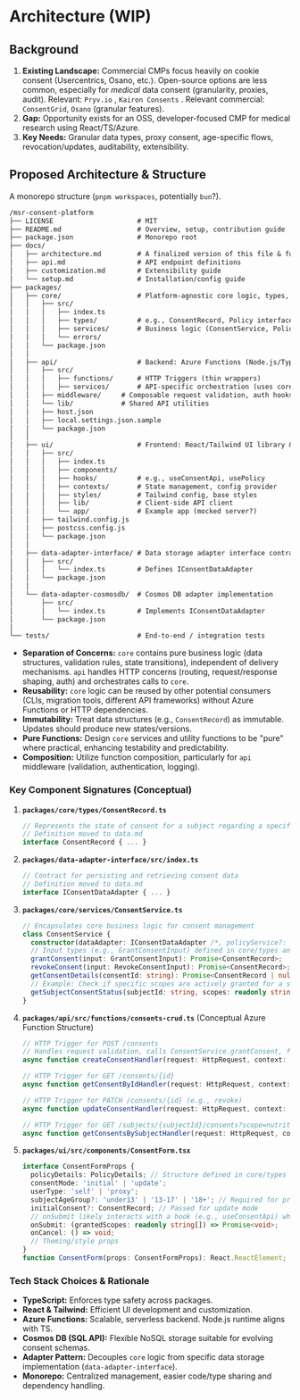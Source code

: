 # Architecture (WIP)

## Background

1.  **Existing Landscape:** Commercial CMPs focus heavily on cookie consent (Usercentrics, Osano, etc.). Open-source options are less common, especially for *medical* data consent (granularity, proxies, audit). Relevant: `Pryv.io` , `Kairon Consents` . Relevant commercial: `ConsentGrid`, `Osano` (granular features).
2.  **Gap:** Opportunity exists for an OSS, developer-focused CMP for medical research using React/TS/Azure.
3.  **Key Needs:** Granular data types, proxy consent, age-specific flows, revocation/updates, auditability, extensibility.

## Proposed Architecture & Structure

A monorepo structure (`pnpm workspaces`, potentially `bun`?).

```markdown
/msr-consent-platform           
├── LICENSE                     # MIT
├── README.md                   # Overview, setup, contribution guide
├── package.json                # Monorepo root
├── docs/                       
│   ├── architecture.md         # A finalized version of this file & further details
│   ├── api.md                  # API endpoint definitions
│   ├── customization.md        # Extensibility guide
│   └── setup.md                # Installation/config guide
├── packages/                   
│   ├── core/                   # Platform-agnostic core logic, types, interfaces
│   │   ├── src/
│   │   │   ├── index.ts
│   │   │   ├── types/          # e.g., ConsentRecord, Policy interfaces
│   │   │   ├── services/       # Business logic (ConsentService, PolicyService)
│   │   │   └── errors/ 
│   │   └── package.json
│   │
│   ├── api/                    # Backend: Azure Functions (Node.js/TypeScript)
│   │   ├── src/
│   │   │   ├── functions/      # HTTP Triggers (thin wrappers)
│   │   │   ├── services/       # API-specific orchestration (uses core services)
│   │   ├── middleware/     # Composable request validation, auth hooks
│   │   └── lib/            # Shared API utilities
│   │   ├── host.json           
│   │   ├── local.settings.json.sample 
│   │   └── package.json
│   │
│   ├── ui/                     # Frontend: React/Tailwind UI library & optional demo app
│   │   ├── src/
│   │   │   ├── index.ts
│   │   │   ├── components/
│   │   │   ├── hooks/          # e.g., useConsentApi, usePolicy
│   │   │   ├── contexts/       # State management, config provider
│   │   │   ├── styles/         # Tailwind config, base styles
│   │   │   ├── lib/            # Client-side API client
│   │   │   └── app/            # Example app (mocked server?)
│   │   ├── tailwind.config.js
│   │   ├── postcss.config.js
│   │   └── package.json
│   │
│   ├── data-adapter-interface/ # Data storage adapter interface contract
│   │   ├── src/
│   │   │   └── index.ts        # Defines IConsentDataAdapter
│   │   └── package.json
│   │
│   └── data-adapter-cosmosdb/  # Cosmos DB adapter implementation
│       ├── src/
│       │   └── index.ts        # Implements IConsentDataAdapter 
│       └── package.json
│
└── tests/                      # End-to-end / integration tests
```


*   **Separation of Concerns:** `core` contains pure business logic (data structures, validation rules, state transitions), independent of delivery mechanisms. `api` handles HTTP concerns (routing, request/response shaping, auth) and orchestrates calls to `core`.
*   **Reusability:** `core` logic can be reused by other potential consumers (CLIs, migration tools, different API frameworks) without Azure Functions or HTTP dependencies.
*   **Immutability:** Treat data structures (e.g., `ConsentRecord`) as immutable. Updates should produce new states/versions.
*   **Pure Functions:** Design `core` services and utility functions to be "pure" where practical, enhancing testability and predictability.
*   **Composition:** Utilize function composition, particularly for `api` middleware (validation, authentication, logging).

### Key Component Signatures (Conceptual)

1.  **`packages/core/types/ConsentRecord.ts`**
    ```typescript
    // Represents the state of consent for a subject regarding a specific policy
    // Definition moved to data.md
    interface ConsentRecord { ... }
    ```

2.  **`packages/data-adapter-interface/src/index.ts`**
    ```typescript
    // Contract for persisting and retrieving consent data
    // Definition moved to data.md
    interface IConsentDataAdapter { ... }
    ```

3.  **`packages/core/services/ConsentService.ts`**
    ```typescript
    // Encapsulates core business logic for consent management
    class ConsentService {
      constructor(dataAdapter: IConsentDataAdapter /*, policyService?: IPolicyService */);
      // Input types (e.g., GrantConsentInput) defined in core/types and documented in data.md
      grantConsent(input: GrantConsentInput): Promise<ConsentRecord>;
      revokeConsent(input: RevokeConsentInput): Promise<ConsentRecord>;
      getConsentDetails(consentId: string): Promise<ConsentRecord | null>;
      // Example: Check if specific scopes are actively granted for a subject
      getSubjectConsentStatus(subjectId: string, scopes: readonly string[]): Promise<Readonly<Record<string, boolean>>>;
    }
    ```

4.  **`packages/api/src/functions/consents-crud.ts`** (Conceptual Azure Function Structure)
    ```typescript
    // HTTP Trigger for POST /consents
    // Handles request validation, calls ConsentService.grantConsent, formats response
    async function createConsentHandler(request: HttpRequest, context: InvocationContext): Promise<HttpResponseInit>;

    // HTTP Trigger for GET /consents/{id}
    async function getConsentByIdHandler(request: HttpRequest, context: InvocationContext): Promise<HttpResponseInit>;
    
    // HTTP Trigger for PATCH /consents/{id} (e.g., revoke)
    async function updateConsentHandler(request: HttpRequest, context: InvocationContext): Promise<HttpResponseInit>;

    // HTTP Trigger for GET /subjects/{subjectId}/consents?scope=nutrition_log&scope=symptoms
    async function getConsentsBySubjectHandler(request: HttpRequest, context: InvocationContext): Promise<HttpResponseInit>;
    ```

5.  **`packages/ui/src/components/ConsentForm.tsx`**
    ```typescript
    interface ConsentFormProps {
      policyDetails: PolicyDetails; // Structure defined in core/types and documented in data.md
      consentMode: 'initial' | 'update';
      userType: 'self' | 'proxy';
      subjectAgeGroup?: 'under13' | '13-17' | '18+'; // Required for proxy
      initialConsent?: ConsentRecord; // Passed for update mode
      // onSubmit likely interacts with a hook (e.g., useConsentApi) which calls the backend
      onSubmit: (grantedScopes: readonly string[]) => Promise<void>; 
      onCancel: () => void;
      // Theming/style props
    }
    function ConsentForm(props: ConsentFormProps): React.ReactElement;
    ```

### Tech Stack Choices & Rationale

*   **TypeScript:** Enforces type safety across packages.
*   **React & Tailwind:** Efficient UI development and customization.
*   **Azure Functions:** Scalable, serverless backend. Node.js runtime aligns with TS.
*   **Cosmos DB (SQL API):** Flexible NoSQL storage suitable for evolving consent schemas.
*   **Adapter Pattern:** Decouples `core` logic from specific data storage implementation (`data-adapter-interface`).
*   **Monorepo:** Centralized management, easier code/type sharing and dependency handling.
